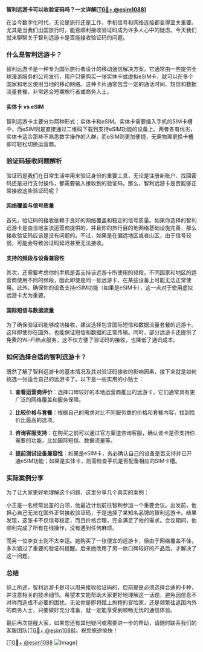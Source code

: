 **智利远游卡可以收验证码吗？一文详解[[TG💪+ @esim1088](https://t.me/s/esim1088)]**

在当今数字化时代，无论是旅行还是工作，手机信号和网络连接都变得至关重要。尤其是当我们出国旅行时，能否顺利接收验证码成为许多人心中的疑虑。今天我们就来聊聊关于智利远游卡是否能接收验证码的问题。

### 什么是智利远游卡？

智利远游卡是一种专为国际旅行者设计的移动通信解决方案。它通常由一些提供全球漫游服务的公司发行，用户只需购买一张实体卡或虚拟eSIM卡，就可以在多个国家和地区使用当地的移动网络。这种卡片通常包含一定的通话时间、短信和数据流量套餐，非常适合短期旅行者或商务人士。

#### 实体卡 vs eSIM

智利远游卡主要分为两种形式：实体卡和eSIM。实体卡需要插入手机的SIM卡槽中，而eSIM则是直接通过二维码下载到支持eSIM功能的设备上。两者各有优劣，实体卡适合那些不熟悉数字操作的人群，而eSIM则更加便捷，无需物理更换卡槽即可轻松切换运营商。

### 验证码接收问题解析

验证码是我们在日常生活中用来验证身份的重要工具，无论是注册新账户、找回密码还是进行支付操作，都需要输入接收到的验证码。那么，智利远游卡是否能够正常接收这些验证码呢？

#### 网络覆盖与信号质量

首先，验证码的接收依赖于良好的网络覆盖和稳定的信号质量。如果你选择的智利远游卡是由当地主流运营商提供的，并且你的旅行目的地网络基础设施完善，那么接收验证码应该是没有问题的。不过，如果是在偏远地区或者山区，由于信号较弱，可能会导致验证码延迟甚至无法接收。

#### 支持的频段与设备兼容性

其次，还需要考虑你的手机是否支持该远游卡所使用的频段。不同国家和地区的运营商使用不同的频段，因此即使是同一张远游卡，在某些设备上可能无法正常使用。此外，确保你的设备支持eSIM功能（如果是eSIM卡），这一点对于使用虚拟远游卡尤为重要。

#### 国际短信与数据流量

为了确保验证码能够成功接收，建议选择包含国际短信和数据流量套餐的远游卡。这样即使你在国外，也能保证短信和数据的正常传输。同时，部分远游卡还提供了免费的Wi-Fi热点服务，这不仅方便了验证码的接收，也降低了通讯成本。

### 如何选择合适的智利远游卡？

既然了解了智利远游卡的基本情况及其对验证码接收的影响因素，接下来就是如何挑选一张适合自己的远游卡了。以下是一些实用的小贴士：

1. **查看运营商评价**：选择口碑较好的本地运营商推出的远游卡，它们通常具有更广泛的网络覆盖和服务保障。
   
2. **比较价格与套餐**：根据自己的需求对比不同服务商的价格和套餐内容，找到性价比最高的选项。

3. **咨询客服支持**：在购买之前可以通过官方渠道咨询客服，确认该卡是否支持你需要的功能，比如国际短信、数据流量等。

4. **提前测试设备兼容性**：如果是eSIM卡，务必确认自己的设备是否支持并已开通eSIM功能；如果是实体卡，则需检查手机是否配备相应的SIM卡槽。

### 实际案例分享

为了让大家更好地理解这个问题，这里分享几个真实的案例：

小王是一名经常出差的白领，他最近计划前往智利参加一个重要会议。出发前，他担心自己无法在国外正常接收验证码，于是选择了某知名品牌的智利远游卡。结果发现，这张卡不仅信号稳定，而且价格合理，完全满足了他的需求。会议期间，他顺利完成了所有在线操作，没有遇到任何麻烦。

而另一位李女士则不太幸运。她购买了一张便宜的远游卡，但由于网络覆盖不佳，多次错过了重要的验证码提醒。后来她改用了另一款口碑较好的产品后，才解决了这一问题。

### 总结

综上所述，智利远游卡是可以用来接收验证码的，但前提是必须选择合适的卡种，并注意相关的技术细节。希望本文能帮助大家更好地理解这一话题，避免因信息不对称而造成不必要的困扰。无论你是即将踏上旅程的冒险家，还是频繁往返国内外的商务人士，只要做好充分准备，就一定能享受到顺畅无忧的通信体验。

最后再次提醒大家，如果您还有其他疑问或需要进一步的帮助，请随时联系我们的客服团队[[TG💪+ @esim1088](https://t.me/s/esim1088)]。祝您旅途愉快！

[[TG💪+ @esim1088](https://t.me/s/esim1088) ![Image](https://i.postimg.cc/4NQfJmqS/Snipaste-2025-05-13-00-14-12.png)]